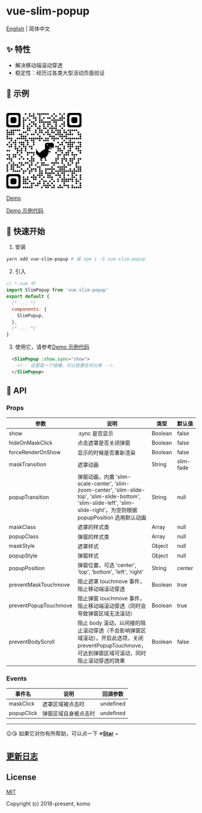# vue-slim-popup

[English](./README.md) | 简体中文

## ✨ 特性
* 解决移动端滚动穿透
* 稳定性：经历过各类大型活动页面验证

## 🌰 示例

<img src="./demo/assets/qrcode.png" width="200" style="margin-top: 20px;">

[Demo](https://komomoo.github.io/vue-slim-popup/demo/dist/)

[Demo 示例代码](https://github.com/komomoo/vue-slim-popup/blob/master/demo/App.vue)

## 🚀 快速开始

1.  安装

```bash
yarn add vue-slim-popup # 或 npm i -S vue-slim-popup
```

2.  引入

```js
// *.vue 中
import SlimPopup from 'vue-slim-popup'
export default {
  /* ... */
  components: {
    SlimPopup,
  },
  /* ... */
}
```

3.  使用它，请参考[Demo 示例代码](https://github.com/komomoo/vue-slim-popup/blob/master/demo/App.vue)
```html
  <SlimPopup :show.sync="show">
    <!-- 这里是一个插槽，可以放置任何元素 -->
  </SlimPopup>
```

## 🔌 API

### Props

| 参数 | 说明 | 类型 | 默认值 |
| --- | --- | --- | --- |
| show | .sync 是否显示 | Boolean | false |
| hideOnMaskClick | 点击遮罩是否关闭弹窗 | Boolean | false |
| forceRenderOnShow | 显示的时候是否重新渲染 | Boolean | false |
| maskTransition | 遮罩动画 | String | slim-fade |
| popupTransition | 弹窗动画，内置 'slim-scale-center', 'slim-zoom-center', 'slim-slide-top', 'slim-slide-bottom', 'slim-slide-left', 'slim-slide-right'。为空则根据 popupPosition 选用默认动画 | String | null |
| maskClass | 遮罩的样式类 | Array | null |
| popupClass | 弹窗的样式类 | Array | null |
| maskStyle | 遮罩样式 | Object | null |
| popupStyle | 弹窗样式 | Object | null |
| popupPosition | 弹窗位置，可选 'center', 'top', 'bottom', 'left', 'right' | String | center |
| preventMaskTouchmove | 阻止遮罩 touchmove 事件，阻止移动端滚动穿透 | Boolean | true |
| preventPopupTouchmove | 阻止弹窗 touchmove 事件，阻止移动端滚动穿透（同时会导致弹窗区域无法滚动） | Boolean | true |
| preventBodyScroll | 阻止 body 滚动，以间接的阻止滚动穿透（不会影响弹窗区域滚动）。开启此选项，关闭 preventPopupTouchmove，可达到弹窗区域可滚动，同时阻止滚动穿透的效果 | Boolean | false |

### Events
事件名 | 说明 | 回调参数 |
|---|---|---|
maskClick | 遮罩区域被点击时 | undefined |
popupClick | 弹窗区域自身被点击时 | undefined |

---

😉😘 如果它对你有所帮助，可以点一下 <b>⭐️<a href="#">Star</a></b> ~

## [更新日志](./CHANGELOG.md)

## License

[MIT](http://opensource.org/licenses/MIT)

Copyright (c) 2018-present, komo

